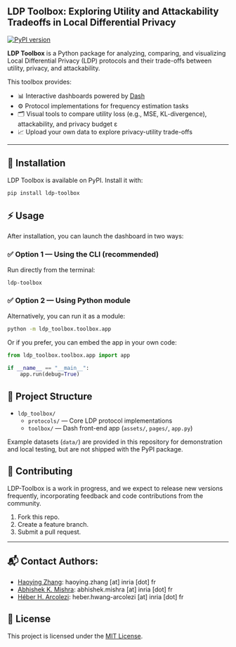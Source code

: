 ## LDP Toolbox: Exploring Utility and Attackability Tradeoffs in Local Differential Privacy

[![PyPI version](https://badge.fury.io/py/ldp-toolbox.svg)](https://badge.fury.io/py/ldp-toolbox)

**LDP Toolbox** is a Python package for analyzing, comparing, and visualizing Local Differential Privacy (LDP) protocols and their trade-offs between utility, privacy, and attackability.

This toolbox provides:
- 📊 Interactive dashboards powered by [Dash](https://dash.plotly.com/)
- ⚙️ Protocol implementations for frequency estimation tasks
- 🗂️ Visual tools to compare utility loss (e.g., MSE, KL-divergence), attackability, and privacy budget ε
- 📈 Upload your own data to explore privacy-utility trade-offs

---

## 🚀 Installation

LDP Toolbox is available on PyPI. Install it with:

```bash
pip install ldp-toolbox
```

## ⚡ Usage

After installation, you can launch the dashboard in two ways:

### ✅ Option 1 — Using the CLI (recommended)

Run directly from the terminal:

```bash
ldp-toolbox
```

### ✅ Option 2 — Using Python module

Alternatively, you can run it as a module:

```bash
python -m ldp_toolbox.toolbox.app
```

Or if you prefer, you can embed the app in your own code:

```python
from ldp_toolbox.toolbox.app import app

if __name__ == "__main__":
    app.run(debug=True)
```

## 📁 Project Structure

- `ldp_toolbox/`
  - `protocols/` — Core LDP protocol implementations
  - `toolbox/` — Dash front-end app (`assets/`, `pages/`, `app.py`)

Example datasets (`data/`) are provided in this repository for demonstration and local testing, but are not shipped with the PyPI package.

## 🤝 Contributing
LDP-Toolbox is a work in progress, and we expect to release new versions frequently, incorporating feedback and code contributions from the community.

1. Fork this repo.
2. Create a feature branch.
3. Submit a pull request.

---

## 📬 Contact Authors:
- [Haoying Zhang](https://www.linkedin.com/in/haoying-zhang-2a6aa1176/): haoying.zhang [at] inria [dot] fr
- [Abhishek K. Mishra](https://miishra.github.io/): abhishek.mishra [at] inria [dot] fr
- [Héber H. Arcolezi](https://hharcolezi.github.io/): heber.hwang-arcolezi [at] inria [dot] fr


## 📝 License
This project is licensed under the [MIT License](https://github.com/hharcolezi/ldp-toolbox/blob/main/LICENSE).
